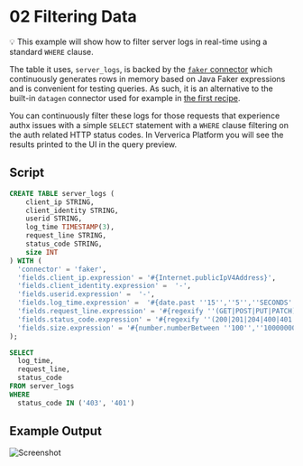 # 02 Filtering Data

:bulb: This example will show how to filter server logs in real-time using a standard `WHERE` clause.

The table it uses, `server_logs`,  is backed by the [`faker` connector](https://github.com/knaufk/flink-faker) which continuously generates rows in memory based on Java Faker expressions and is convenient for testing queries. 
As such, it is an alternative to the built-in `datagen` connector used for example in [the first recipe](../01/01_create_table.md).

You can continuously filter these logs for those requests that experience authx issues with a simple `SELECT` statement with a `WHERE` clause filtering on the auth related HTTP status codes. 
In Ververica Platform you  will see the results printed to the UI in the query preview.

## Script

```sql
CREATE TABLE server_logs ( 
    client_ip STRING,
    client_identity STRING, 
    userid STRING, 
    log_time TIMESTAMP(3),
    request_line STRING, 
    status_code STRING, 
    size INT
) WITH (
  'connector' = 'faker', 
  'fields.client_ip.expression' = '#{Internet.publicIpV4Address}',
  'fields.client_identity.expression' =  '-',
  'fields.userid.expression' =  '-',
  'fields.log_time.expression' =  '#{date.past ''15'',''5'',''SECONDS''}',
  'fields.request_line.expression' = '#{regexify ''(GET|POST|PUT|PATCH){1}''} #{regexify ''(/search\.html|/login\.html|/prod\.html|cart\.html|/order\.html){1}''} #{regexify ''(HTTP/1\.1|HTTP/2|/HTTP/1\.0){1}''}',
  'fields.status_code.expression' = '#{regexify ''(200|201|204|400|401|403|301){1}''}',
  'fields.size.expression' = '#{number.numberBetween ''100'',''10000000''}'
);

SELECT 
  log_time, 
  request_line,
  status_code 
FROM server_logs
WHERE
  status_code IN ('403', '401')
```

## Example Output

![Screenshot](02_where.png)
